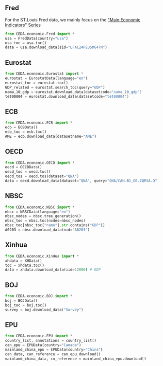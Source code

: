 ## Fred

For the ST.Louis Fred data, we mainly focus on the ["Main Economic Indicators" Series](https://fred.stlouisfed.org/tags/series?t=mei)

```python
from CEDA.economic.Fred import *
usa = FredData(country="usa")
usa_toc = usa.toc()
data = usa.download_data(sid="LFAC24FEUSM647N")
```

## Eurostat

```python
from CEDA.economic.Eurostat import *
eurostat = EurostatData(language="en")
eurostat_toc = eurostat.toc()
GDP_related = eurostat.search_toc(query="GDP")
nama_10_gdp = eurostat.download_data(datasetcode="nama_10_gdp")
tet00004 = eurostat.download_data(datasetcode="tet00004")
```

## ECB

```python
from CEDA.economic.ECB import *
ecb = ECBData()
ecb_toc = ecb.toc()
AME = ecb.download_data(datasetname="AME")
```

## OECD

```python
from CEDA.economic.OECD import *
oecd = OECDData()
oecd_toc = oecd.toc()
oecd_tos = oecd.tos(dataset="QNA")
data = oecd.download_data(dataset="QNA", query="QNA/CAN.B1_GE.CQRSA.Q")
```

## NBSC

```python
from CEDA.economic.NBSC import *
nbsc = NBSCData(language="en")
nbsc_nodes = nbsc.tree_generation()
nbsc_toc = nbsc.toc(nodes=nbsc_nodes)
nbsc_toc[nbsc_toc["name"].str.contains("GDP")]
A0203 = nbsc.download_data(nid="A0203")
```

## Xinhua
```python
from CEDA.economic.XinHua import *
xhdata = XHData()
toc = xhdata.toc()
data = xhdata.download_data(iid=12006) # GDP
```

## BOJ

```python
from CEDA.economic.BOJ import *
boj = BOJData()
boj_toc = boj.toc()
survey = boj.download_data("Survey")
```

## EPU

```python
from CEDA.economic.EPU import * 
country_list, annotations = country_list()
can_epu = EPUData(country="Canada")
mainland_china_epu = EPUData(country="China")
can_data, can_reference = can_epu.download()
mainland_china_data, cn_reference = mainland_china_epu.download()
```
